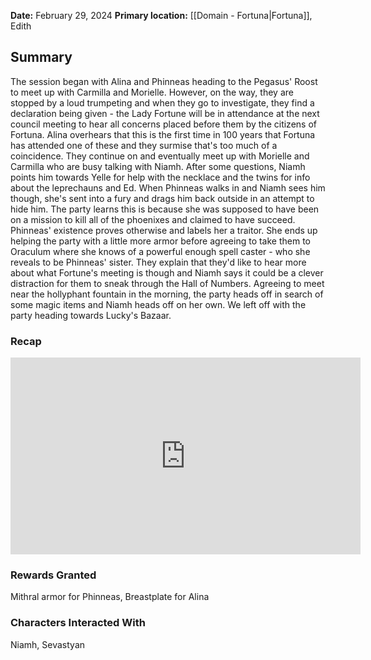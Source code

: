 **Date:** February 29, 2024
**Primary location:** [[Domain - Fortuna|Fortuna]], Edith

## Summary

The session began with Alina and Phinneas heading to the Pegasus' Roost to meet up with Carmilla and Morielle. However, on the way, they are stopped by a loud trumpeting and when they go to investigate, they find a declaration being given - the Lady Fortune will be in attendance at the next council meeting to hear all concerns placed before them by the citizens of Fortuna. Alina overhears that this is the first time in 100 years that Fortuna has attended one of these and they surmise that's too much of a coincidence. They continue on and eventually meet up with Morielle and Carmilla who are busy talking with Niamh. After some questions, Niamh points him towards Yelle for help with the necklace and the twins for info about the leprechauns and Ed. When Phinneas walks in and Niamh sees him though, she's sent into a fury and drags him back outside in an attempt to hide him. The party learns this is because she was supposed to have been on a mission to kill all of the phoenixes and claimed to have succeed. Phinneas' existence proves otherwise and labels her a traitor. She ends up helping the party with a little more armor before agreeing to take them to Oraculum where she knows of a powerful enough spell caster - who she reveals to be Phinneas' sister. They explain that they'd like to hear more about what Fortune's meeting is though and Niamh says it could be a clever distraction for them to sneak through the Hall of Numbers. Agreeing to meet near the hollyphant fountain in the morning, the party heads off in search of some magic items and Niamh heads off on her own. We left off with the party heading towards Lucky's Bazaar.

### Recap

<iframe width="560" height="315" src="https://www.youtube.com/embed/uIat1x_ei94?si=yHDmsCfMhQwSG3nk" title="YouTube video player" frameborder="0" allow="accelerometer; autoplay; clipboard-write; encrypted-media; gyroscope; picture-in-picture; web-share" allowfullscreen></iframe>

### Rewards Granted

Mithral armor for Phinneas, Breastplate for Alina

### Characters Interacted With

Niamh, Sevastyan